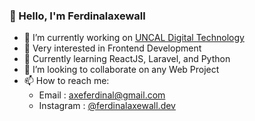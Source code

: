 ### 👋 Hello, I'm Ferdinalaxewall

- 🔭 I’m currently working on [UNCAL Digital Technology](https://www.uncal-dt.com)
- 👀 Very interested in Frontend Development
- 🌱 Currently learning ReactJS, Laravel, and Python
- 👯 I’m looking to collaborate on any Web Project
- 📫 How to reach me: 
  -  Email : axeferdinal@gmail.com
  -  Instagram : [@ferdinalaxewall.dev](https://instagram.com/ferdinalaxewall.dev)

